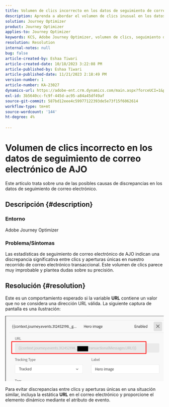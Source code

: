 ```yaml
---
title: Volumen de clics incorrecto en los datos de seguimiento de correo electrónico de AJO
description: Aprenda a abordar el volumen de clics inusual en los datos de seguimiento de correo electrónico.
solution: Journey Optimizer
product: Journey Optimizer
applies-to: Journey Optimizer
keywords: KCS, Adobe Journey Optimizer, volumen de clics, seguimiento de correo electrónico, Recorrido de correo electrónico transaccional
resolution: Resolution
internal-notes: null
bug: false
article-created-by: Eshaa Tiwari
article-created-date: 10/18/2023 3:22:08 PM
article-published-by: Eshaa Tiwari
article-published-date: 11/21/2023 2:18:49 PM
version-number: 1
article-number: KA-23027
dynamics-url: https://adobe-ent.crm.dynamics.com/main.aspx?forceUCI=1&pagetype=entityrecord&etn=knowledgearticle&id=93b72d14-ca6d-ee11-8df0-6045bd006a22
exl-id: 3b5640cc-fc9f-445d-ac95-a84a45df49af
source-git-commit: 587bd12eee4c59977122393de5e73f15f6062614
workflow-type: tm+mt
source-wordcount: '144'
ht-degree: 4%

---
```


# Volumen de clics incorrecto en los datos de seguimiento de correo electrónico de AJO


Este artículo trata sobre una de las posibles causas de discrepancias en los datos de seguimiento de correo electrónico.

## Descripción {#description}


### Entorno

Adobe Journey Optimizer

### Problema/Síntomas

Las estadísticas de seguimiento de correo electrónico de AJO indican una discrepancia significativa entre clics y aperturas únicas en nuestro recorrido de correo electrónico transaccional. Este volumen de clics parece muy improbable y plantea dudas sobre su precisión.


## Resolución {#resolution}


Este es un comportamiento esperado si la variable <b>URL</b> contiene un valor que no se considera una dirección URL válida. La siguiente captura de pantalla es una ilustración:

![](assets/4f440bc7-aa84-ee11-8179-6045bd006149.png)

Para evitar discrepancias entre clics y aperturas únicas en una situación similar, incluya la estática <b>URL</b> en el correo electrónico y proporcione el elemento dinámico mediante el atributo de evento.
